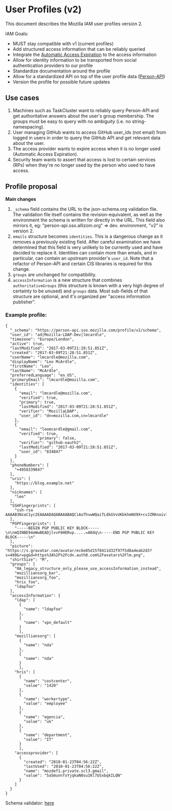 # User Profiles (v2)

This document describes the Mozilla IAM user profiles version 2.

IAM Goals:
- MUST stay compatible with v1 (current profiles)
- Add structured access information that can be reliably queried
- Integrate the [Automatic Access Expiration](AutomaticAccessExpiration.md) to the access information
- Allow for identity information to be transported from social authentication providers to our profile
- Standardize documentation around the profile
- Allow for a standardized API on top of the user profile data ([Person-API](https://github.com/mozilla-iam/person-api))
- Version the profile for possible future updates

## Use cases

1. Machines such as TaskCluster want to reliably query Person-API and get authoritative answers about the user's group
   membership. The groups must be easy to query with no ambiguity (i.e. no string-namespacing).
2. User managing GitHub wants to access GitHub user_ids (not email) from logged in users in order to query the GitHub
   API and get relevant data about the user.
3. The access provider wants to expire access when it is no longer used (Automatic Access Expiration).
4. Security team wants to assert that access is lost to certain services (RPs) when they're no longer used by the person
   who used to have access.

## Profile proposal

**Main changes**

1. `_schema` field contains the URL to the json-schema.org validation file. The validation file itself contains the
   revision-equivalent, as well as the environment the schema is written for directly in the URL. This field also
   mirrors it, eg: "person-api.sso.allizom.org" => dev. environment, "v2" is version 2.
2. `emails` structure becomes `identities`. This is a dangerous change as it removes a previously existing field. After
   careful examination we have determined that this field is very unlikely to be currently used and have decided to
   replace it. Identities can contain more than emails, and in particular, can contain an upstream provider's `user_id`.
   Note that a refactor of Person-API and certain CIS libraries is required for this change.
3. `groups` are unchanged for compatibility.
4. `accessInformation` is a new structure that combines `authoritativeGroups` (this structure is known with a very high
   degree of certainty to be unused) and `groups` data. Most sub-fields of that structure are optional, and it's
   organized per "access information publisher".

### Example profile:

```
{
  "_schema": "https://person-api.sso.mozilla.com/profile/v2/schema",
  "user_id": "ad|Mozilla-LDAP-Dev|lmcardle",
  "timezone": "Europe/London",
  "active": true,
  "lastModified": "2017-03-09T21:28:51.851Z",
  "created": "2017-03-09T21:28:51.851Z",
  "userName": "lmcardle@mozilla.com",
  "displayName": "Leo McArdle",
  "firstName": "Leo",
  "lastName": "McArdle",
  "preferredLanguage": "en_US",
  "primaryEmail": "lmcardle@mozilla.com",
  "identities": [
    {
      "email": "lmcardle@mozilla.com",
      "verified": true,
      "primary": true,
      "lastModified": "2017-03-09T21:28:51.851Z",
      "verifier": "MozillaLDAP",
      "user_id": "dn=mozilla.com,cn=lmcardle"
    },
    {
      "email": "leomcardle@gmail.com",
      "verified": true,
              "primary": false,
      "verifier": "github-oauth2",
      "lastModified": "2017-03-09T21:28:51.851Z",
      "user_id": "834847"
    }
  ],
  "phoneNumbers": [
    "+4958339847"
  ],
  "uris": [
    "https://blog.example.net"
  ],
  "nicknames": [
    "leo"
  ],
  "SSHFingerprints": [
    "ssh-rsa AAAAB3NzaC1yc2EAAAADAQABAAABAQCiAoThvwWQaiTLdkGVvUKbkhmNX9X+cvJZRKnoiv7iGHBKTw4flcTSkwyJQzXTep8R"
  ],
  "PGPFingerprints": [
    "-----BEGIN PGP PUBLIC KEY BLOCK-----\n\nmQINBE94eWwBEADjlvvF8HERvp.....=A0dq\n-----END PGP PUBLIC KEY BLOCK-----\n"
  ],
  "picture": "https://s.gravatar.com/avatar/ec6e85d15f8411d32f97f5d8a4eab2d3?s=480&r=pg&d=https%3A%2F%2Fcdn.auth0.com%2Favatars%2Flm.png",
  "shirtSize": "M",
  "groups": [
    "0A_legacy_structure_only_please_use_accessInformation_instead",
    "mozilliansorg_bar",
    "mozilliansorg_foo",
    "hris_foo",
    "ldapfoo"
  ],
  "accessInformation": {
    "ldap": [
      {
        "name": "ldapfoo"
      },
      {
        "name": "vpn_default"
      }
      ],
    "mozilliansorg": [
      {
        "name": "nda"
      },
      {
        "name": "nda"
      }
      ],
    "hris": [
      {
        "name": "costcenter",
        "value": "1420"
      },
      { 
        "name": "workertype",
        "value": "employee"
      },
      {
        "name": "egencia",
        "value": "uk"
      },
      {
        "name": "department",
        "value": "IT"
      }
      ],
    "accessprovider": [
      {
        "created": "2010-01-23T04:56:22Z",
        "lastUsed": "2010-01-23T04:56:22Z",
        "name": "mozdef1.private.scl3.gmail",
        "value": "5a5munnfxYjqkaN0su1Kl7USxbqkILQN"
      }
    ]
  }
}
```

Schema validator: [here](UserProfilesv2_schema.json)
